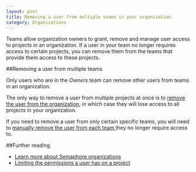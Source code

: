 ```yaml
---
layout: post
title: Removing a user from multiple teams in your organization
category: Organizations
---
```


Teams allow organization owners to grant, remove and manage user access to
projects in an organization. If a user in your team no longer requires access
to certain projects, you can remove them from the teams that provide them
access to these projects.

##Removing a user from multiple teams

Only users who are in the _Owners_ team can remove other users from teams in
an organization.

The only way to remove a user from multiple projects at once is to [remove the
user from the organization](/docs/organizations/removing-a-user-from-your-organization.html),
in which case they will lose access to all projects in your organization.

If you need to remove a user from only certain specific teams, you will need to
[manually remove the user from each team ](/docs/organizations/removing-a-user-from-a-team-in-your-organization.html) 
they no longer require access to.

##Further reading

- [Learn more about Semaphore organizations](/docs/organizations/about-organizations.html)
- [Limiting the permissions a user has on a project](/docs/organizations/can-i-limit-the-permissions-a-user-has-on-a-specific-project.html)
